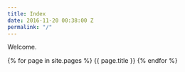 ```yaml
---
title: Index
date: 2016-11-20 00:38:00 Z
permalink: "/"
---
```


Welcome.

{% for page in site.pages %}
  {{ page.title }}
{% endfor %}
